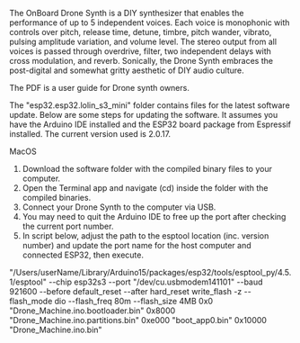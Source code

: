 The OnBoard Drone Synth is a DIY synthesizer that enables the performance of up to 5 independent voices. Each voice is monophonic with controls over pitch, release time, detune, timbre, pitch wander, vibrato, pulsing amplitude variation, and volume level. The stereo output from all voices is passed through overdrive, filter, two independent delays with cross modulation, and reverb. Sonically, the Drone Synth embraces the post-digital and somewhat gritty aesthetic of DIY audio culture.

The PDF is a user guide for Drone synth owners.

The "esp32.esp32.lolin_s3_mini" folder contains files for the latest software update. Below are some steps for updating the software. It assumes you have the Arduino IDE installed and the ESP32 board package from Espressif installed. The current version used is 2.0.17.

MacOS
1. Download the software folder with the compiled binary files to your computer.
2. Open the Terminal app and navigate (cd) inside the folder with the compiled binaries.
3. Connect your Drone Synth to the computer via USB.
4. You may need to quit the Arduino IDE to free up the port after checking the current port number.
5. In script below, adjust the path to the esptool location (inc. version number) and update the port name for the host computer and connected ESP32, then execute.

"/Users/userName/Library/Arduino15/packages/esp32/tools/esptool_py/4.5.1/esptool" --chip esp32s3 --port "/dev/cu.usbmodem141101" --baud 921600  --before default_reset --after hard_reset write_flash  -z --flash_mode dio --flash_freq 80m --flash_size 4MB 0x0 "Drone_Machine.ino.bootloader.bin" 0x8000 "Drone_Machine.ino.partitions.bin" 0xe000 "boot_app0.bin" 0x10000 "Drone_Machine.ino.bin" 
